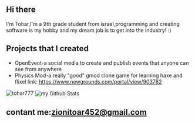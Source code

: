 ## Hi there 

I'm Tohar,I'm a 9th grade student from israel,programming and creating software is my hobby and my dream job is to get into the industry! :)

## Projects that I created

- OpenEvent-a social media to create and publish events that anyone can see from anywhere
- Physics Mod-a really "good" gmod clone game for learning haxe and flixel link: https://www.newgrounds.com/portal/view/903782
<img src="https://github-readme-stats.vercel.app/api/top-langs?username=tohar777&show_icons=true&locale=en&layout=compact&theme=chartreuse-dark" alt="tohar777" />

<img align="center" src="https://github-readme-stats.vercel.app/api?username=tohar777&include_all_commits=true&count_private=true&show_icons=true&line_height=20&title_color=2B5BBD&icon_color=1124BB&text_color=A1A1A1&bg_color=0,000000,130F40" alt="my Github Stats"/>



## contant me:zionitoar452@gmail.com
